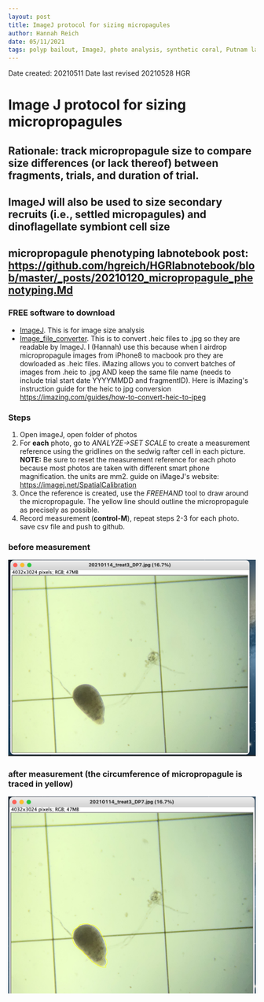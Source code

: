 ```yaml
---
layout: post
title: ImageJ protocol for sizing micropagules
author: Hannah Reich
date: 05/11/2021
tags: polyp bailout, ImageJ, photo analysis, synthetic coral, Putnam lab, NSF HDR
---
```


Date created: 20210511
Date last revised 20210528 HGR

# Image J protocol for sizing micropropagules

## Rationale: track micropropagule size to compare size differences (or lack thereof) between fragments, trials, and duration of trial.
## ImageJ will also be used to size secondary recruits (i.e., settled micropagules) and dinoflagellate symbiont cell size
## micropropagule phenotyping labnotebook post: https://github.com/hgreich/HGRlabnotebook/blob/master/_posts/20210120_micropropagule_phenotyping.Md

### **FREE software to download**
- [ImageJ](https://imagej.nih.gov/ij/docs/index.html). This is for image size analysis
- [Image_file_converter](https://imazing.com/heic). This is to convert .heic files to .jpg so they are readable by ImageJ. I (Hannah) use this because when I airdrop micropropagule images from iPhone8 to macbook pro they are dowloaded as .heic files. iMazing allows you to convert batches of images from .heic to .jpg AND keep the same file name (needs to include trial start date YYYYMMDD and fragmentID). Here is iMazing's instruction guide for the heic to jpg conversion https://imazing.com/guides/how-to-convert-heic-to-jpeg

### **Steps**
1. Open imageJ, open folder of photos
2. For **each** photo, go to *ANALYZE->SET SCALE* to create a measurement reference using the gridlines on the sedwig rafter cell in each picture. **NOTE:** Be sure to reset the measurement reference for each photo because most photos are taken with different smart phone magnification. the units are mm2. guide on iMageJ's website: https://imagej.net/SpatialCalibration
3. Once the reference is created, use the *FREEHAND* tool to draw around the micropropagule. The yellow line should outline the micropropagule as precisely as possible.
4. Record measurement (**control-M**), repeat steps 2-3 for each photo. save csv file and push to github.

### before measurement
![before_measurement](https://github.com/thesyntheticcoral/SynCoral_Protocols/blob/master/Polyp_Bailout/equipment_images/before_measurement.png)

### after measurement (the circumference of micropropagule is traced in yellow)
![after_measurement](https://github.com/thesyntheticcoral/SynCoral_Protocols/blob/master/Polyp_Bailout/equipment_images/after_measurement.png)
